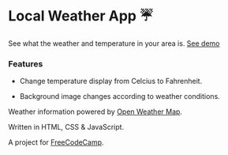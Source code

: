 # Local Weather App ☔️

See what the weather and temperature in your area is. [See demo](https://weather.pamela.io/)

### Features

* Change temperature display from Celcius to Fahrenheit.

* Background image changes according to weather conditions.

Weather information powered by [Open Weather Map](https://openweathermap.org).

Written in HTML, CSS & JavaScript.

A project for [FreeCodeCamp](https://freecodecamp.org/).
